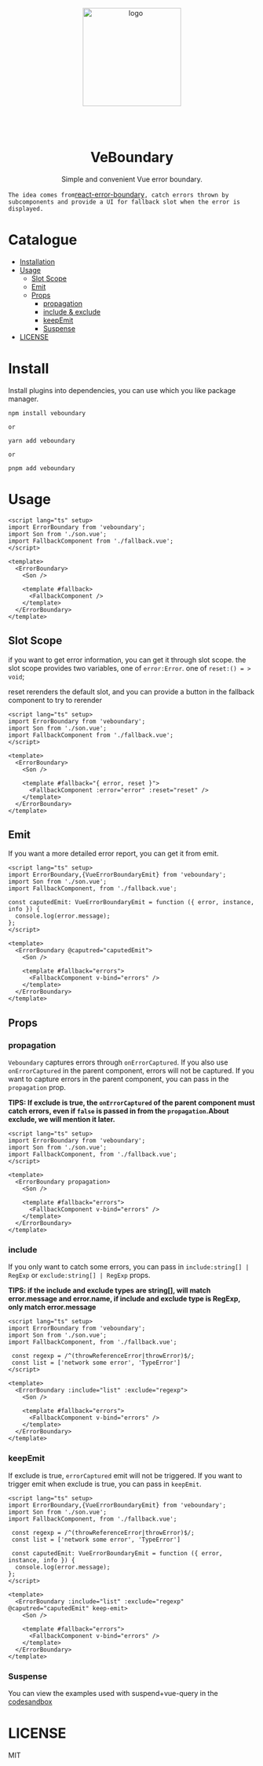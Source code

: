 <p align="center">
  <img src="./public/logo.svg" width="200" alt="logo" />
</p>

<br />
<br />

<h1 align="center">VeBoundary</h1>

<p align="center">Simple and convenient Vue error boundary.</p>

`The idea comes from`[react-error-boundary](https://github.com/bvaughn/react-error-boundary)`, catch errors thrown by subcomponents and provide a UI for fallback slot when the error is displayed.`

# Catalogue

- [Installation](#install)
- [Usage](#usage)
  - [Slot Scope](#slot-scope)
  - [Emit](#emit)
  - [Props](#props)
    - [propagation](#propagation)
    - [include & exclude](#include)
    - [keepEmit](#keepemit)
    - [Suspense](#suspense)
- [LICENSE](#license)

# Install

Install plugins into dependencies, you can use which you like package manager.

```
npm install veboundary

or

yarn add veboundary

or

pnpm add veboundary

```

# Usage

```vue
<script lang="ts" setup>
import ErrorBoundary from 'veboundary';
import Son from './son.vue';
import FallbackComponent from './fallback.vue';
</script>

<template>
  <ErrorBoundary>
    <Son />

    <template #fallback>
      <FallbackComponent />
    </template>
  </ErrorBoundary>
</template>
```

## Slot Scope

if you want to get error information, you can get it through slot scope. the slot scope provides two
variables, one of `error:Error`. one of `reset:() = > void`;

reset rerenders the default slot, and you can provide a button in the fallback component to try to
rerender

```vue
<script lang="ts" setup>
import ErrorBoundary from 'veboundary';
import Son from './son.vue';
import FallbackComponent from './fallback.vue';
</script>

<template>
  <ErrorBoundary>
    <Son />

    <template #fallback="{ error, reset }">
      <FallbackComponent :error="error" :reset="reset" />
    </template>
  </ErrorBoundary>
</template>
```

## Emit

If you want a more detailed error report, you can get it from emit.

```vue
<script lang="ts" setup>
import ErrorBoundary,{VueErrorBoundaryEmit} from 'veboundary';
import Son from './son.vue';
import FallbackComponent, from './fallback.vue';

const caputedEmit: VueErrorBoundaryEmit = function ({ error, instance, info }) {
  console.log(error.message);
};
</script>

<template>
  <ErrorBoundary @caputred="caputedEmit">
    <Son />

    <template #fallback="errors">
      <FallbackComponent v-bind="errors" />
    </template>
  </ErrorBoundary>
</template>
```

## Props

### propagation

`Veboundary` captures errors through `onErrorCaptured`. If you also use `onErrorCaptured` in the
parent component, errors will not be captured. If you want to capture errors in the parent
component, you can pass in the `propagation` prop.

**TIPS: If exclude is true, the `onErrorCaptured` of the parent component must catch errors, even if
`false` is passed in from the `propagation`.About exclude, we will mention it later.**

```vue
<script lang="ts" setup>
import ErrorBoundary from 'veboundary';
import Son from './son.vue';
import FallbackComponent, from './fallback.vue';
</script>

<template>
  <ErrorBoundary propagation>
    <Son />

    <template #fallback="errors">
      <FallbackComponent v-bind="errors" />
    </template>
  </ErrorBoundary>
</template>
```

### include

If you only want to catch some errors, you can pass in `include:string[] | RegExp` or
`exclude:string[] | RegExp` props.

**TIPS: if the include and exclude types are string[], will match error.message and error.name, if
include and exclude type is RegExp, only match error.message**

```vue
<script lang="ts" setup>
import ErrorBoundary from 'veboundary';
import Son from './son.vue';
import FallbackComponent, from './fallback.vue';

 const regexp = /^(throwReferenceError|throwError)$/;
 const list = ['network some error', 'TypeError']
</script>

<template>
  <ErrorBoundary :include="list" :exclude="regexp">
    <Son />

    <template #fallback="errors">
      <FallbackComponent v-bind="errors" />
    </template>
  </ErrorBoundary>
</template>
```

### keepEmit

If exclude is true, `errorCaptured` emit will not be triggered. If you want to trigger emit when
exclude is true, you can pass in `keepEmit`.

```vue
<script lang="ts" setup>
import ErrorBoundary,{VueErrorBoundaryEmit} from 'veboundary';
import Son from './son.vue';
import FallbackComponent, from './fallback.vue';

 const regexp = /^(throwReferenceError|throwError)$/;
 const list = ['network some error', 'TypeError']

 const caputedEmit: VueErrorBoundaryEmit = function ({ error, instance, info }) {
  console.log(error.message);
};
</script>

<template>
  <ErrorBoundary :include="list" :exclude="regexp" @caputred="caputedEmit" keep-emit>
    <Son />

    <template #fallback="errors">
      <FallbackComponent v-bind="errors" />
    </template>
  </ErrorBoundary>
</template>
```

### Suspense

You can view the examples used with suspend+vue-query in the
[codesandbox](https://codesandbox.io/s/pcmg9e)

# LICENSE

MIT
